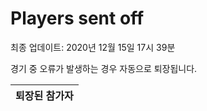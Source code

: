 # Players sent off
최종 업데이트: 2020년 12월 15일 17시 39분


경기 중 오류가 발생하는 경우 자동으로 퇴장됩니다.


| 퇴장된 참가자 |
|:---:|